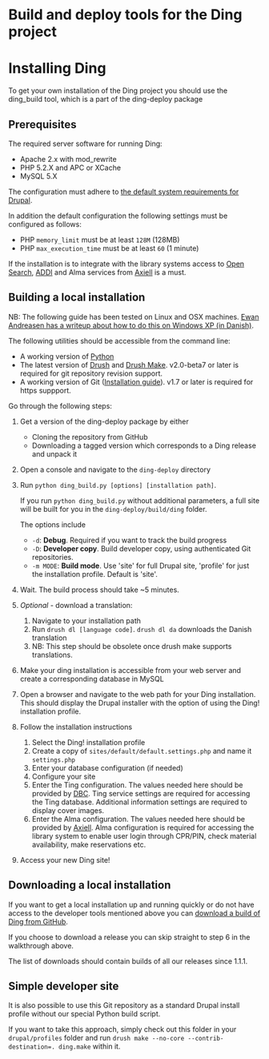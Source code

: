 Build and deploy tools for the Ding project
===========================================

Installing Ding
===============

To get your own installation of the Ding project you should use the ding_build tool, which is a part of the ding-deploy package

Prerequisites
-------------

The required server software for running Ding:

* Apache 2.x with mod_rewrite
* PHP 5.2.X and APC or XCache
* MySQL 5.X

The configuration must adhere to [the default system requirements for Drupal](http://drupal.org/requirements).

In addition the default configuration the following settings must be configured as follows:

* PHP `memory_limit` must be at least `128M` (128MB)
* PHP `max_execution_time` must be at least `60` (1 minute)

If the installation is to integrate with the library systems access to [Open Search](http://oss.dbc.dk/plone/services), [ADDI](http://www.danbib.dk/index.php?doc=forsideservice) and Alma services from [Axiell](http://www.axiell.dk/) is a must.

Building a local installation
-----------------------------

NB: The following guide has been tested on Linux and OSX machines. [Ewan Andreasen has a writeup about how to do this on Windows XP (in Danish)](http://netnote.vejlebib.dk/et-ding-ting-udviklingsmiljoe-pa-windows).

The following utilities should be accessible from the command line:

*  A working version of [Python](http://www.python.org/download/)
*  The latest version of [Drush](http://drupal.org/project/drush_make) and [Drush Make](http://drupal.org/project/drush_make). v2.0-beta7 or later is required for git repository revision support.
*  A working version of Git ([Installation guide](http://book.git-scm.com/2_installing_git.html)). v1.7 or later is required for https suppport.

Go through the following steps:

1. Get a version of the ding-deploy package by either
    *  Cloning the repository from GitHub
    *  Downloading a tagged version which corresponds to a Ding release and unpack it
2. Open a console and navigate to the `ding-deploy` directory
3. Run `python ding_build.py [options] [installation path]`.

   If you run `python ding_build.py` without additional parameters, a full
   site will be built for you in the `ding-deploy/build/ding` folder.

   The options include
    *  `-d`: **Debug**. Required if you want to track the build progress
    *  `-D`: **Developer copy**. Build developer copy, using authenticated Git repositories.
    *  `-m MODE`: **Build mode**. Use 'site' for full Drupal site, 'profile' for just the installation profile. Default is 'site'.

4. Wait. The build process should take ~5 minutes.
5. *Optional* - download a translation:
    1. Navigate to your installation path
    2. Run `drush dl [language code]`. `drush dl da` downloads the Danish translation
    3. NB: This step should be obsolete once drush make supports translations.
6. Make your ding installation is accessible from your web server and create a corresponding database in MySQL
7. Open a browser and navigate to the web path for your Ding installation. This should display the Drupal installer with the option of using the Ding! installation profile.
8. Follow the installation instructions
    1. Select the Ding! installation profile
    2. Create a copy of `sites/default/default.settings.php` and name it `settings.php`
    3. Enter your database configuration (if needed)
    4. Configure your site
    5. Enter the Ting configuration. The values needed here should be provided by [DBC](http://oss.dbc.dk/plone/services). Ting service settings are required for accessing the Ting database. Additional information settings are required to display cover images.
    6. Enter the Alma configuration. The values needed here should be provided by [Axiell](http://www.axiell.dk/). Alma configuration is required for accessing the library system to enable user login through CPR/PIN, check material availability, make reservations etc.
9. Access your new Ding site!

Downloading a local installation
--------------------------------

If you want to get a local installation up and running quickly or do not have access to the developer tools mentioned above you can [download a build of Ding from GitHub](http://github.com/dingproject/ding-deploy/downloads).

If you choose to download a release you can skip straight to step 6 in the walkthrough above.

The list of downloads should contain builds of all our releases since 1.1.1.

Simple developer site
---------------------

It is also possible to use this Git repository as a standard Drupal
install profile without our special Python build script.

If you want to take this approach, simply check out this folder in your
`drupal/profiles` folder and run
`drush make --no-core --contrib-destination=. ding.make` within it.

